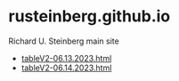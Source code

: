 # rusteinberg.github.io
Richard U. Steinberg main site   
- [tableV2-06.13.2023.html](tableV2-06.13.2023.html)
- [tableV2-06.14.2023.html](tableV2-06.14.2023.html)
